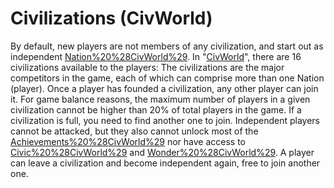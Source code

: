 # Civilizations (CivWorld)

By default, new players are not members of any civilization, and start out as independent [Nation%20%28CivWorld%29](Nations). In "[CivWorld](CivWorld)", there are 16 civilizations available to the players:
The civilizations are the major competitors in the game, each of which can comprise more than one Nation (player). Once a player has founded a civilization, any other player can join it. For game balance reasons, the maximum number of players in a given civilization cannot be higher than 20% of total players in the game. If a civilization is full, you need to find another one to join.
Independent players cannot be attacked, but they also cannot unlock most of the [Achievements%20%28CivWorld%29](achievements) nor have access to [Civic%20%28CivWorld%29](Civics) and [Wonder%20%28CivWorld%29](Wonders). A player can leave a civilization and become independent again, free to join another one.